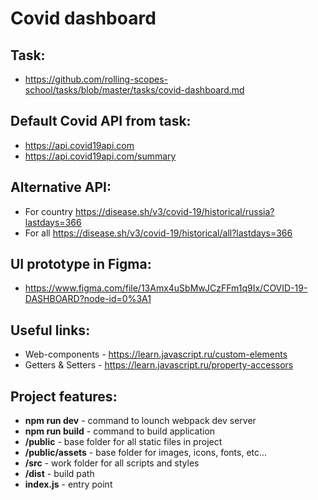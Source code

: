 # Covid dashboard
## Task:
* https://github.com/rolling-scopes-school/tasks/blob/master/tasks/covid-dashboard.md

## Default Covid API from task:
* https://api.covid19api.com
* https://api.covid19api.com/summary

## Alternative API:
* For country https://disease.sh/v3/covid-19/historical/russia?lastdays=366
* For all https://disease.sh/v3/covid-19/historical/all?lastdays=366

## UI prototype in Figma:
* https://www.figma.com/file/13Amx4uSbMwJCzFFm1q9Ix/COVID-19-DASHBOARD?node-id=0%3A1


## Useful links:
* Web-components - https://learn.javascript.ru/custom-elements
* Getters & Setters - https://learn.javascript.ru/property-accessors

## Project features:
* **npm run dev** - command to lounch webpack dev server
* **npm run build** - command to build application
* **/public** - base folder for all static files in project
* **/public/assets** - base folder for images, icons, fonts, etc...
* **/src** - work folder for all scripts and styles
* **/dist** - build path
* **index.js** - entry point
